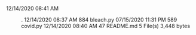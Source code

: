 12/14/2020  08:41 AM    <DIR>          .
12/14/2020  08:37 AM               884 bleach.py
07/15/2020  11:31 PM               589 covid.py
12/14/2020  08:40 AM                47 README.md
               5 File(s)          3,448 bytes
